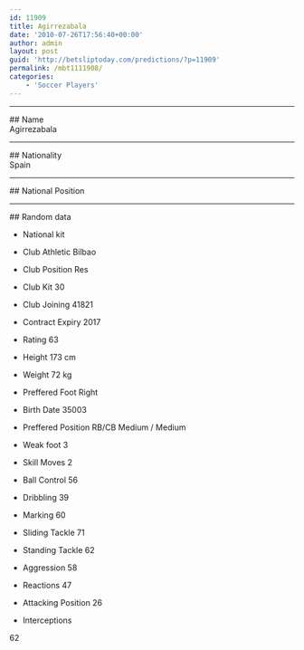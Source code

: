 ```yaml
---
id: 11909
title: Agirrezabala
date: '2010-07-26T17:56:40+00:00'
author: admin
layout: post
guid: 'http://betsliptoday.com/predictions/?p=11909'
permalink: /mbt1111908/
categories:
    - 'Soccer Players'
---
```


- - - - - -

\## Name  
 Agirrezabala

- - - - - -

\## Nationality  
 Spain

- - - - - -

\## National Position

- - - - - -

\## Random data

- National kit
- Club
 Athletic Bilbao

- Club Position
 Res

- Club Kit
 30

- Club Joining
 41821

- Contract Expiry
 2017

- Rating
 63

- Height
 173 cm

- Weight
 72 kg

- Preffered Foot
 Right

- Birth Date
 35003

- Preffered Position
 RB/CB Medium / Medium

- Weak foot
 3

- Skill Moves
 2

- Ball Control
 56

- Dribbling
 39

- Marking
 60

- Sliding Tackle
 71

- Standing Tackle
 62

- Aggression
 58

- Reactions
 47

- Attacking Position
 26

- Interceptions

 62